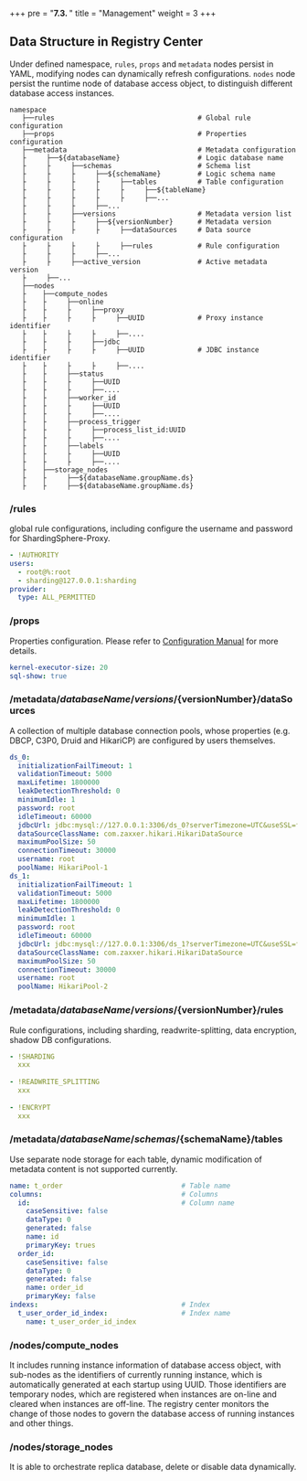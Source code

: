 +++
pre = "<b>7.3. </b>"
title = "Management"
weight = 3
+++

## Data Structure in Registry Center

Under defined namespace, `rules`, `props` and `metadata` nodes persist in YAML, modifying nodes can dynamically refresh configurations. `nodes` node persist the runtime node of database access object, to distinguish different database access instances.

```
namespace
   ├──rules                                   # Global rule configuration
   ├──props                                   # Properties configuration
   ├──metadata                                # Metadata configuration
   ├     ├──${databaseName}                   # Logic database name
   ├     ├     ├──schemas                     # Schema list   
   ├     ├     ├     ├──${schemaName}         # Logic schema name
   ├     ├     ├     ├     ├──tables          # Table configuration
   ├     ├     ├     ├     ├     ├──${tableName} 
   ├     ├     ├     ├     ├     ├──...  
   ├     ├     ├     ├──...    
   ├     ├     ├──versions                    # Metadata version list      
   ├     ├     ├     ├──${versionNumber}      # Metadata version
   ├     ├     ├     ├     ├──dataSources     # Data source configuration
   ├     ├     ├     ├     ├──rules           # Rule configuration  
   ├     ├     ├     ├──...
   ├     ├     ├──active_version              # Active metadata version
   ├     ├──...      
   ├──nodes
   ├    ├──compute_nodes
   ├    ├     ├──online
   ├    ├     ├     ├──proxy
   ├    ├     ├     ├     ├──UUID             # Proxy instance identifier
   ├    ├     ├     ├     ├──....
   ├    ├     ├     ├──jdbc
   ├    ├     ├     ├     ├──UUID             # JDBC instance identifier
   ├    ├     ├     ├     ├──....   
   ├    ├     ├──status
   ├    ├     ├     ├──UUID                   
   ├    ├     ├     ├──....
   ├    ├     ├──worker_id
   ├    ├     ├     ├──UUID
   ├    ├     ├     ├──....
   ├    ├     ├──process_trigger
   ├    ├     ├     ├──process_list_id:UUID
   ├    ├     ├     ├──....
   ├    ├     ├──labels                      
   ├    ├     ├     ├──UUID
   ├    ├     ├     ├──....               
   ├    ├──storage_nodes                       
   ├    ├     ├──${databaseName.groupName.ds} 
   ├    ├     ├──${databaseName.groupName.ds}
```

### /rules

global rule configurations, including configure the username and password for ShardingSphere-Proxy.

```yaml
- !AUTHORITY
users:
  - root@%:root
  - sharding@127.0.0.1:sharding
provider:
  type: ALL_PERMITTED
```

### /props

Properties configuration. Please refer to [Configuration Manual](/en/user-manual/shardingsphere-jdbc/props/) for more details.

```yaml
kernel-executor-size: 20
sql-show: true
```

### /metadata/${databaseName}/versions/${versionNumber}/dataSources

A collection of multiple database connection pools, whose properties (e.g. DBCP, C3P0, Druid and HikariCP) are configured by users themselves.

```yaml
ds_0:
  initializationFailTimeout: 1
  validationTimeout: 5000
  maxLifetime: 1800000
  leakDetectionThreshold: 0
  minimumIdle: 1
  password: root
  idleTimeout: 60000
  jdbcUrl: jdbc:mysql://127.0.0.1:3306/ds_0?serverTimezone=UTC&useSSL=false
  dataSourceClassName: com.zaxxer.hikari.HikariDataSource
  maximumPoolSize: 50
  connectionTimeout: 30000
  username: root
  poolName: HikariPool-1
ds_1:
  initializationFailTimeout: 1
  validationTimeout: 5000
  maxLifetime: 1800000
  leakDetectionThreshold: 0
  minimumIdle: 1
  password: root
  idleTimeout: 60000
  jdbcUrl: jdbc:mysql://127.0.0.1:3306/ds_1?serverTimezone=UTC&useSSL=false
  dataSourceClassName: com.zaxxer.hikari.HikariDataSource
  maximumPoolSize: 50
  connectionTimeout: 30000
  username: root
  poolName: HikariPool-2
```

### /metadata/${databaseName}/versions/${versionNumber}/rules

Rule configurations, including sharding, readwrite-splitting, data encryption, shadow DB configurations.

```yaml
- !SHARDING
  xxx
  
- !READWRITE_SPLITTING
  xxx
  
- !ENCRYPT
  xxx
```

### /metadata/${databaseName}/schemas/${schemaName}/tables

Use separate node storage for each table, dynamic modification of metadata content is not supported currently.

```yaml
name: t_order                             # Table name
columns:                                  # Columns
  id:                                     # Column name
    caseSensitive: false
    dataType: 0
    generated: false
    name: id
    primaryKey: trues
  order_id:
    caseSensitive: false
    dataType: 0
    generated: false
    name: order_id
    primaryKey: false
indexs:                                   # Index
  t_user_order_id_index:                  # Index name
    name: t_user_order_id_index
```

### /nodes/compute_nodes

It includes running instance information of database access object, with sub-nodes as the identifiers of currently running instance, which is automatically generated at each startup using UUID. Those identifiers are temporary nodes, which are registered when instances are on-line and cleared when instances are off-line. The registry center monitors the change of those nodes to govern the database access of running instances and other things.

### /nodes/storage_nodes

It is able to orchestrate replica database, delete or disable data dynamically.
